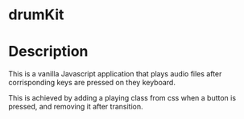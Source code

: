 # drumKit

# Description

This is a vanilla Javascript application that plays audio files after corrisponding keys are pressed on they keyboard. 

This is achieved by adding a playing class from css when a button is pressed, and removing it after transition. 
